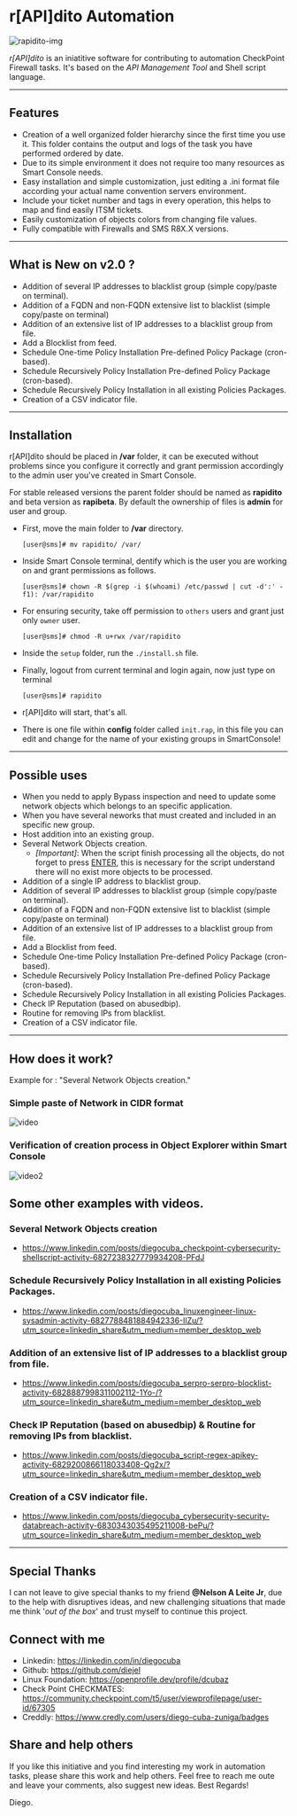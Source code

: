# r[API]dito Automation #
![rapidito-img](https://user-images.githubusercontent.com/15971140/129296008-cec4df7f-a828-4b1d-875d-9796e2e5f6f1.JPG)

*r[API]dito* is an iniatitive software for contributing to automation CheckPoint Firewall tasks. It's based on the _API Management Tool_  and Shell script language.

---

## Features
- Creation of a well organized folder hierarchy since the first time you use it. This folder contains the output and logs of the task you have performed ordered by date.
- Due to its simple environment it does not require too many resources as Smart Console needs.
- Easy installation and simple customization, just editing a .ini format file according your actual name convention servers environment.
- Include your ticket number and tags in every operation, this helps to map and find easily ITSM tickets.
- Easily customization of objects colors from changing file values.
- Fully compatible with Firewalls and SMS R8X.X versions.

---

## What is New on v2.0 ?

- Addition of several IP addresses to blacklist group (simple copy/paste on terminal).
- Addition of a FQDN and non-FQDN extensive list to blacklist (simple copy/paste on terminal)
- Addition of an extensive list of IP addresses to a blacklist group from file.
- Add a Blocklist from feed.
- Schedule One-time Policy Installation Pre-defined Policy Package (cron-based).
- Schedule Recursively Policy Installation Pre-defined Policy Package (cron-based).
- Schedule Recursively Policy Installation in all existing Policies Packages.
- Creation of a CSV indicator file.  

---

## Installation
r[API]dito should be placed in **/var** folder, it can be executed without problems since you configure it correctly and grant permission accordingly to the admin user you've created in Smart Console.

For stable released versions the parent folder should be named as **rapidito** and beta version as **rapibeta**. By default the ownership of files is **admin** for user and group. 

- First, move the main folder to **/var** directory.

  `[user@sms]# mv rapidito/ /var/`

- Inside Smart Console terminal, dentify which is the user you are working on and grant permissions as follows. 

  `[user@sms]# chown -R $(grep -i $(whoami) /etc/passwd | cut -d':' -f1): /var/rapidito` 

- For ensuring security, take off permission to `others` users and grant just only `owner` user. 
  
  `[user@sms]# chmod -R u+rwx /var/rapidito`

- Inside the `setup` folder, run the `./install.sh` file.

- Finally, logout from current terminal and login again, now just type on terminal
    
    `[user@sms]# rapidito`

- r[API]dito will start, that's all.

* There is one file within **config** folder called `init.rap`, in this file you can edit and change for the name of your existing groups in SmartConsole! 
----

  
## Possible uses ##

- When you nedd to apply Bypass inspection and need to update some network objects which belongs to an specific application.
- When you have several neworks that must created and included in an specific new group. 
- Host addition into an existing group.
- Several Network Objects creation. 
  - *[Important]*: When the script finish processing all the objects, do not forget to press [ENTER](↵), this is necessary for the script understand there will no exist more objects to be processed. 
- Addition of a single IP address to blacklist group.
- Addition of several IP addresses to blacklist group (simple copy/paste on terminal).
- Addition of a FQDN and non-FQDN extensive list to blacklist (simple copy/paste on terminal)
- Addition of an extensive list of IP addresses to a blacklist group from file.
- Add a Blocklist from feed.
- Schedule One-time Policy Installation Pre-defined Policy Package (cron-based).
- Schedule Recursively Policy Installation Pre-defined Policy Package (cron-based).
- Schedule Recursively Policy Installation in all existing Policies Packages.
- Check IP Reputation (based on abusedbip).
- Routine for removing IPs from blacklist.
- Creation of a CSV indicator file.  

---

## How does it work? ##

Example for : "Several Network Objects creation."

### Simple paste of Network in CIDR format  ###
![video](https://user-images.githubusercontent.com/15971140/129293935-218a8743-917b-445f-8155-162b4c9c2204.gif)
### Verification of creation process in Object Explorer within Smart Console ###
![video2](https://user-images.githubusercontent.com/15971140/129294281-1c555ccd-13ee-4d04-958c-8eae962b894a.gif)

## Some other examples with videos.
### Several Network Objects creation
- https://www.linkedin.com/posts/diegocuba_checkpoint-cybersecurity-shellscript-activity-6827238327779934208-PFdJ 
### Schedule Recursively Policy Installation in all existing Policies Packages.
- https://www.linkedin.com/posts/diegocuba_linuxengineer-linux-sysadmin-activity-6827788481884942336-IlZu/?utm_source=linkedin_share&utm_medium=member_desktop_web
### Addition of an extensive list of IP addresses to a blacklist group from file.
- https://www.linkedin.com/posts/diegocuba_serpro-serpro-blocklist-activity-6828887998311002112-1Yo-/?utm_source=linkedin_share&utm_medium=member_desktop_web
### Check IP Reputation (based on abusedbip) & Routine for removing IPs from blacklist.
- https://www.linkedin.com/posts/diegocuba_script-regex-apikey-activity-6829200866118033408-Qg2x/?utm_source=linkedin_share&utm_medium=member_desktop_web
### Creation of a CSV indicator file.
- https://www.linkedin.com/posts/diegocuba_cybersecurity-security-databreach-activity-6830343035495211008-bePu/?utm_source=linkedin_share&utm_medium=member_desktop_web

---

## Special Thanks
I can not leave to give special thanks to my friend **@Nelson A Leite Jr**, due to the help with disruptives ideas, and new challenging situations that made me think '_out of the box_' and trust myself to continue this project.

## Connect with me ##
- Linkedin: https://linkedin.com/in/diegocuba
- Github: https://github.com/diejel
- Linux Foundation: https://openprofile.dev/profile/dcubaz
- Check Point CHECKMATES: https://community.checkpoint.com/t5/user/viewprofilepage/user-id/67305
- Creddly: https://www.credly.com/users/diego-cuba-zuniga/badges
  
## Share and help others ##
If you like this initiative and you find interesting my work in automation tasks, please share this work and help others. Feel free to reach me oute and leave your comments, also suggest new ideas. Best Regards!

Diego.
